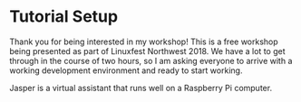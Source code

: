 # Tutorial Setup

Thank you for being interested in my workshop! This is a free workshop being presented as part of Linuxfest Northwest 2018. We have a lot to get through in the course of two hours, so I am asking everyone to arrive with a working development environment and ready to start working.

Jasper is a virtual assistant that runs well on a Raspberry Pi computer.
